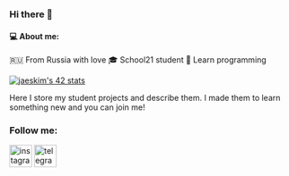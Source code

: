 ### Hi there 👋
#### :computer: About me:
:ru: From Russia with love
:mortar_board: School21 student
:book: Learn programming

[![jaeskim's 42 stats](https://badge42.herokuapp.com/api/stats/ugreyiro)](https://github.com/JaeSeoKim/badge42)


Here I store my student projects and describe them. I made them to learn something new and you can join me!


### Follow me:
[<img src='https://cdn.jsdelivr.net/npm/simple-icons@3.0.1/icons/instagram.svg' alt='instagram' height='40'>](https://www.instagram.com/dyuvarov/)  [<img src='https://cdn.jsdelivr.net/npm/simple-icons@3.0.1/icons/telegram.svg' alt='telegram' height='40'>](dyuvarov)  


